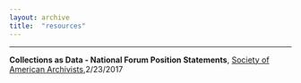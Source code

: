 ```yaml
---
layout: archive
title:  "resources"
---
```

---
**Collections as Data - National Forum Position Statements**, [Society of American Archivists](https://github.com/collectionsasdata/collectionsasdata.github.io/raw/master/aac_positionstatements.pdf),2/23/2017
